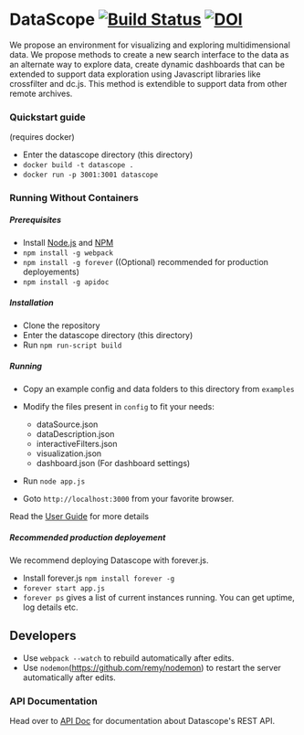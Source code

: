 # DataScope [![Build Status](https://travis-ci.org/sharmalab/Datascope.svg?branch=dev)](https://travis-ci.org/sharmalab/Datascope) [![DOI](https://zenodo.org/badge/70261830.svg)](https://zenodo.org/badge/latestdoi/70261830) #

We propose an environment for visualizing and exploring multidimensional data. We propose methods to create a new search interface to the data as an alternate way to explore data, create dynamic dashboards that can be extended to support data exploration using Javascript libraries like crossfilter and dc.js. This method is extendible to support data from other remote archives.

### Quickstart guide ###

(requires docker)
* Enter the datascope directory (this directory)
* `docker build -t datascope .`
* `docker run -p 3001:3001 datascope`

### Running Without Containers ###

##### Prerequisites

* Install [Node.js](https://nodejs.org/en/download/) and [NPM](https://www.npmjs.com/get-npm)
* `npm install -g webpack`
* `npm install -g forever` ((Optional) recommended for production deployements)
* `npm install -g apidoc`


##### Installation

* Clone the repository
* Enter the datascope directory (this directory)
* Run ```npm run-script build```

##### Running
* Copy an example config and data folders to this directory from ```examples```
* Modify the files present in ```config``` to fit your needs:
    * dataSource.json
    * dataDescription.json
    * interactiveFilters.json
    * visualization.json
    * dashboard.json (For dashboard settings)

* Run ```node app.js```
* Goto ```http://localhost:3000``` from your favorite browser.

Read the [User Guide](https://github.com/sharmalab/Datascope/wiki)  for more details

##### Recommended production deployement
We recommend deploying Datascope with forever.js.

* Install forever.js `npm install forever -g`
* `forever start app.js`
* `forever ps` gives a list of current instances running. You can get uptime, log details etc.


## Developers

* Use ```webpack --watch``` to rebuild automatically after edits.
* Use ```nodemon```(https://github.com/remy/nodemon) to restart the server automatically after edits.

### API Documentation
Head over to [API Doc](https://sharmalab.github.io/Datascope/apidoc/) for documentation about Datascope's REST API.
